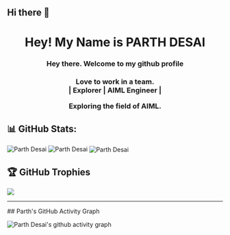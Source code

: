 ## Hi there 👋


<h1 align = "center"> Hey! My Name is PARTH DESAI </h1>
<h3 align = "center"> Hey there. Welcome to my github profile</h3>
<h3 align = "center">Love to work in a team.<br> | Explorer | AIML Engineer |</br>
<p>Exploring the field of AIML.</p>


## 📊 GitHub Stats:
<img src="https://github-readme-stats.vercel.app/api/top-langs?username=ParthTechie&show_icons=true&locale=en&layout=compact&title_color=7A7ADB&icon_color=2234AE&text_color=D3D3D3&bg_color=0,000000,130F40" alt="Parth Desai"/>
<img src="https://github-readme-stats.vercel.app/api?username=ParthTechie&include_all_commits=true&count_private=true&show_icons=true&line_height=20&title_color=7A7ADB&icon_color=2234AE&text_color=D3D3D3&bg_color=0,000000,130F40" alt="Parth Desai" />
<img align="center" src="https://github-readme-streak-stats.herokuapp.com/?user=ParthTechie&theme=dark" alt="Parth Desai" /></p>

## 🏆 GitHub Trophies
![](https://github-profile-trophy.vercel.app/?username=ParthTechie&theme=radical&no-frame=true&no-bg=false&column=-1)
<hr>
## Parth's GitHub Activity Graph

![Parth Desai's github activity graph](https://github-readme-activity-graph.vercel.app/graph?username=ParthTechie&bg_color=000000&color=ffffff&line=c800ff&point=ffffff&area=true&hide_border=true)

<!--
**ParthTechie/ParthTechie** is a ✨ _special_ ✨ repository because its `README.md` (this file) appears on your GitHub profile.

Here are some ideas to get you started:

- 🔭 I’m currently working on ...
- 🌱 I’m currently learning ...
- 👯 I’m looking to collaborate on ...
- 🤔 I’m looking for help with ...
- 💬 Ask me about ...
- 📫 How to reach me: ...
- 😄 Pronouns: ...
- ⚡ Fun fact: ...
-->
